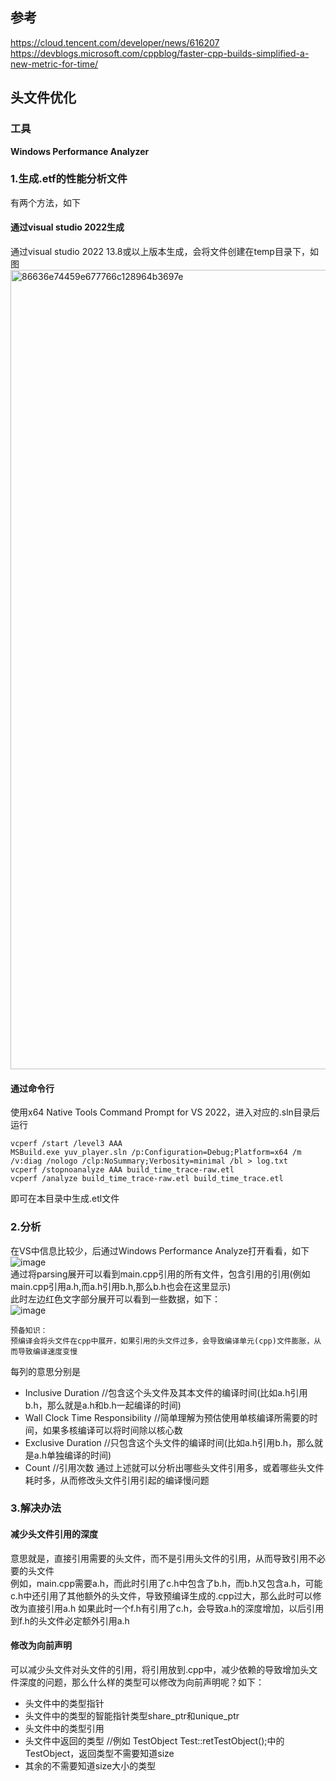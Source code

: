 ## 参考
https://cloud.tencent.com/developer/news/616207
https://devblogs.microsoft.com/cppblog/faster-cpp-builds-simplified-a-new-metric-for-time/
## 头文件优化
### 工具
**Windows Performance Analyzer**
### 1.生成.etf的性能分析文件
有两个方法，如下
#### 通过visual studio 2022生成
通过visual studio 2022 13.8或以上版本生成，会将文件创建在temp目录下，如图
<img width="1279" alt="86636e74459e677766c128964b3697e" src="https://github.com/ashenone0917/c-notes/assets/79822208/e72405b1-058b-4723-953a-114ba78888a1">
#### 通过命令行
使用x64 Native Tools Command Prompt for VS 2022，进入对应的.sln目录后运行
```
vcperf /start /level3 AAA
MSBuild.exe yuv_player.sln /p:Configuration=Debug;Platform=x64 /m /v:diag /nologo /clp:NoSummary;Verbosity=minimal /bl > log.txt
vcperf /stopnoanalyze AAA build_time_trace-raw.etl
vcperf /analyze build_time_trace-raw.etl build_time_trace.etl
```
即可在本目录中生成.etl文件
### 2.分析
在VS中信息比较少，后通过Windows Performance Analyze打开看看，如下  
![image](https://github.com/ashenone0917/c-notes/assets/79822208/929c76bb-f847-43cd-ad4f-a9dd70de9852)  
通过将parsing展开可以看到main.cpp引用的所有文件，包含引用的引用(例如main.cpp引用a.h,而a.h引用b.h,那么b.h也会在这里显示)  
此时左边红色文字部分展开可以看到一些数据，如下：  
![image](https://github.com/ashenone0917/c-notes/assets/79822208/7242c758-f3d8-4a39-8c56-0995a0cec193)  
```
预备知识：
预编译会将头文件在cpp中展开，如果引用的头文件过多，会导致编译单元(cpp)文件膨胀，从而导致编译速度变慢
```
每列的意思分别是  
- Inclusive Duration //包含这个头文件及其本文件的编译时间(比如a.h引用b.h，那么就是a.h和b.h一起编译的时间)
- Wall Clock Time Responsibility //简单理解为预估使用单核编译所需要的时间，如果多核编译可以将时间除以核心数
- Exclusive Duration //只包含这个头文件的编译时间(比如a.h引用b.h，那么就是a.h单独编译的时间)
- Count //引用次数
通过上述就可以分析出哪些头文件引用多，或着哪些头文件耗时多，从而修改头文件引用引起的编译慢问题
### 3.解决办法
#### 减少头文件引用的深度
意思就是，直接引用需要的头文件，而不是引用头文件的引用，从而导致引用不必要的头文件  
例如，main.cpp需要a.h，而此时引用了c.h中包含了b.h，而b.h又包含a.h，可能c.h中还引用了其他额外的头文件，导致预编译生成的.cpp过大，那么此时可以修改为直接引用a.h
如果此时一个f.h有引用了c.h，会导致a.h的深度增加，以后引用到f.h的头文件必定额外引用a.h
#### 修改为向前声明
可以减少头文件对头文件的引用，将引用放到.cpp中，减少依赖的导致增加头文件深度的问题，那么什么样的类型可以修改为向前声明呢？如下：  
- 头文件中的类型指针
- 头文件中的类型的智能指针类型share_ptr和unique_ptr
- 头文件中的类型引用
- 头文件中返回的类型 //例如 TestObject Test::retTestObject();中的TestObject，返回类型不需要知道size
- 其余的不需要知道size大小的类型
   




